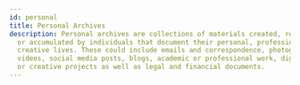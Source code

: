 ```yaml
---
id: personal
title: Personal Archives
description: Personal archives are collections of materials created, received,
  or accumulated by individuals that document their personal, professional, or
  creative lives. These could include emails and correspondence, photographs and
  videos, social media posts, blogs, academic or professional work, digital art
  or creative projects as well as legal and financial documents.
---
```

